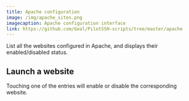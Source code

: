 ```yaml
---
title: Apache configuration
image: /img/apache_sites.png
imagecaption: Apache configuration interface
link: https://github.com/Geal/PilotSSH-scripts/tree/master/apache
---
```


List all the websites configured in Apache, and displays their enabled/disabled status.
 
## Launch a website

Touching one of the entries will enable or disable the corresponding website.
